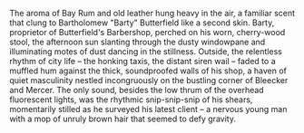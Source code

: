 The aroma of Bay Rum and old leather hung heavy in the air, a familiar scent that clung to Bartholomew "Barty" Butterfield like a second skin.  Barty, proprietor of Butterfield's Barbershop, perched on his worn, cherry-wood stool, the afternoon sun slanting through the dusty windowpane and illuminating motes of dust dancing in the stillness.  Outside, the relentless rhythm of city life – the honking taxis, the distant siren wail – faded to a muffled hum against the thick, soundproofed walls of his shop, a haven of quiet masculinity nestled incongruously on the bustling corner of Bleecker and Mercer.  The only sound, besides the low thrum of the overhead fluorescent lights, was the rhythmic snip-snip-snip of his shears, momentarily stilled as he surveyed his latest client – a nervous young man with a mop of unruly brown hair that seemed to defy gravity.
